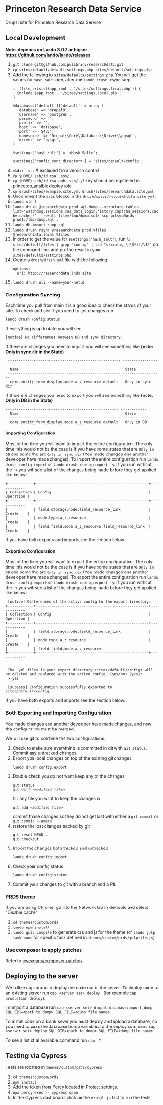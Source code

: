 # Princeton Research Data Service
Drupal site for Princeton Research Data Service

## Local Development

   **Note: depends on Lando 3.0.7 or higher https://github.com/lando/lando/releases**
1. `git clone git@github.com:pulibrary/researchdata.git`
1. `cp sites/default/default.settings.php sites/default/settings.php`
1. Add the following to `sites/defaults/settings.php`.  You will get the values for `hash_salt` later, after the `lando drush rsync` step.
    ```
    if (file_exists($app_root . '/sites/settings.local.php')) {
      include $app_root . '/sites/settings.local.php';
    }

    $databases['default']['default'] = array (
      'database' => 'drupal9',
      'username' => 'postgres',
      'password' => '',
      'prefix' => '',
      'host' => 'database',
      'port' => '5432',
      'namespace' => 'Drupal\\Core\\Database\\Driver\\pgsql',
      'driver' => 'pgsql',
    );

    $settings['hash_salt'] = '<Hash Salt>';

    $settings['config_sync_directory'] = 'sites/default/config';

    ```
1. `mkdir .ssh` # excluded from version control
1. `cp $HOME/.ssh/id_rsa .ssh/.`
1. `cp $HOME/.ssh/id_rsa.pub .ssh/.` // key should be registered in princeton_ansible deploy role
1. `cp drush/sites/example.site.yml drush/sites/researchdata.site.yml`
1. Uncomment the alias blocks in the `drush/sites/researchdata.site.yml`.
1. `lando start`
1. `lando drush @researchdata.prod sql-dump --structure-tables-list='watchdog,sessions,cas_data_login,history,captcha_sessions,cache,cache_*' --result-file=/tmp/dump.sql; scp pulsys@prds-prod1:/tmp/dump.sql .`
1. `lando db-import dump.sql`
1. `lando drush rsync @researchdata.prod:%files @researchdata.local:%files`
1. In order to get the value for `$settings['hash_salt']`, run `ls sites/default/files | grep "config" | sed "s/config_\(\S*\)/\1/"` on the command line, and put the result in your `sites/defaults/settings.php`
1. Create a `drush/drush.yml`  file with the following:
   ```
   options:
     uri: http://researchdata.lndo.site
   ```
1. `lando drush uli --name=your-netid`

### Configuration Syncing

Each time you pull from main it is a good idea to check the status of your site.  To check and see if you need to get changes run
```
lando drush config:status
```
If everything is up to date you will see
```
[notice] No differences between DB and sync directory.
```

If there are changes you need to import you will see something like **(note: Only in sync dir in the State)**
```
 ---------------------------------------------------- ------------------ 
  Name                                                 State             
 ---------------------------------------------------- ------------------ 
  core.entity_form_display.node.a_z_resource.default   Only in sync dir  
```

If there are changes you need to export you will see something like **(note: Only in DB in the State)**
```
---------------------------------------------------- ------------ 
  Name                                                 State       
 ---------------------------------------------------- ------------ 
  core.entity_form_display.node.a_z_resource.default   Only in DB  
```

#### Importing Configuration
Most of the time you will want to import the entire configuration.  The only time this would not be the case is if you have some states that are `Only in DB` and some the are `Only in sync dir` (You made changes and another developer have made changes).  To import the entire configuration run `lando drush config:import` or `lando drush config:import -y`.  If you run without the -y you will see a list of the changes being made before they get applied like below:
```
+------------+----------------------------------------------------+-----------+
| Collection | Config                                             | Operation |
+------------+----------------------------------------------------+-----------+
|            | field.storage.node.field_resource_link             | Create    |
|            | node.type.a_z_resource                             | Create    |
|            | field.field.node.a_z_resource.field_resource_link  | Create    |
```

If you have both exports and imports see the section below.

#### Exporting Configuration
Most of the time you will want to export the entire configuration.  The only time this would not be the case is if you have some states that are `Only in DB` and some the are `Only in sync dir` (You made changes and another developer have made changes).  To export the entire configuration run `lando drush config:export` or `lando drush config:export -y`.  If you run without the -y you will see a list of the changes being made before they get applied like below:
```
 [notice] Differences of the active config to the export directory:
+------------+----------------------------------------------------+-----------+
| Collection | Config                                             | Operation |
+------------+----------------------------------------------------+-----------+
|            | field.storage.node.field_resource_link             | Create    |
|            | node.type.a_z_resource                             | Create    |
|            | field.field.node.a_z_resource.
+------------+----------------------------------------------------+-----------+


 The .yml files in your export directory (sites/default/config) will be deleted and replaced with the active config. (yes/no) [yes]:
 > yes

 [success] Configuration successfully exported to sites/default/config.
 ```

If you have both exports and imports see the section below.

### Both Exporting and Importing Configuration
You made changes and another developer have made changes, and now the configuration must be merged.

We will use git to combine the two configurations.  
1. Check to make sure everything is committed in git with `git status`.  Commit any untracked changes.
1. Export you local changes on top of the existing git changes.
   ```
   lando drush config:export
   ```
1. Double check you do not want keep any of the changes
   ```
   git status
   git diff <modified file>
   ```
   for any file you want to keep the changes in
   ```
   git add <modified file>
   ```
   commit those changes so they do not get lost with either a `git commit` or `git commit --amend`
1. restore the lost changes tracked by git
   ```
   git reset HEAD .
   git checkout .
   ```
1. Import the changes both tracked and untracked
   ```
   lando drush config:import
   ```
1. Check your config status
   ```
   lando drush config:status
   ```
1. Commit your changes to git with a branch and a PR.


### PRDS theme
If you are using Chrome, go into the Network tab in devtools and select "Disable cache"
1. `cd themes/custom/prds`
1. `lando npm install`
1. `lando gulp compile` to generate css and js for the theme (or `lando gulp task-name` for specific task defined in `themes/custom/prds/gulpfile.js`)

### Use composer to apply patches
Refer to [cweagans/composer-patches](https://github.com/cweagans/composer-patches).

## Deploying to the server
We utilize capistrano to deploy the code out to the server.  To deploy code to an existing server run
`cap <server set> deploy ` (for example `cap production deploy`).

To import a database run `cap <server set> drupal:database:import_dump SQL_DIR=<path to dump> SQL_FILE=<dump file name>`

To install code on a blank sever you must deploy and upload a database, so you need to pass the database bump variables to the deploy command `cap <server set> deploy SQL_DIR=<path to dump> SQL_FILE=<dump file name>`

To see a list of al available command run `cap -T`

## Testing via Cypress
Tests are located in `themes/custom/prds/cypress`
1. `cd themes/custom/prds`
1. `npm install`
1. Add the token from Percy located in Project settings.
1. `npx percy exec -- cypress open`
1. In the Cypress dashboard, click on the `drupal.js` test to run the tests.
